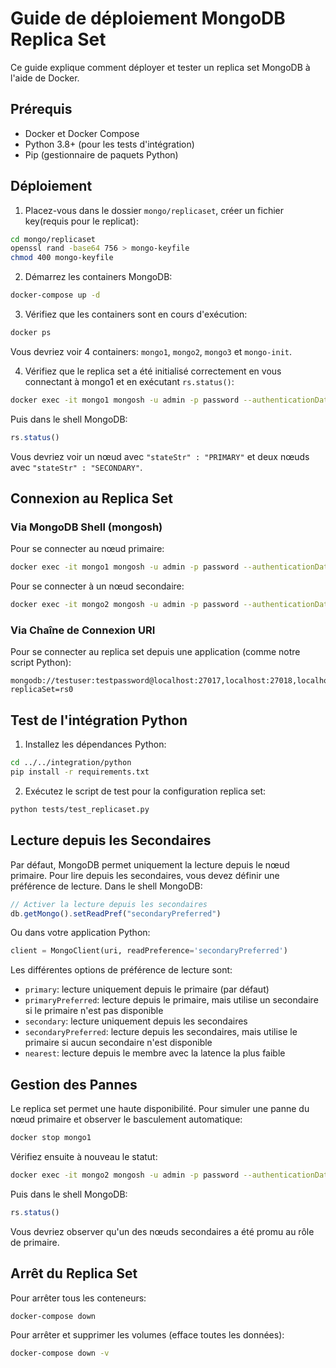 # Guide de déploiement MongoDB Replica Set

Ce guide explique comment déployer et tester un replica set MongoDB à l'aide de Docker.

## Prérequis

- Docker et Docker Compose
- Python 3.8+ (pour les tests d'intégration)
- Pip (gestionnaire de paquets Python)

## Déploiement

1. Placez-vous dans le dossier `mongo/replicaset`, créer un fichier key(requis pour le replicat):

```bash
cd mongo/replicaset
openssl rand -base64 756 > mongo-keyfile
chmod 400 mongo-keyfile


```

2. Démarrez les containers MongoDB:

```bash
docker-compose up -d
```

3. Vérifiez que les containers sont en cours d'exécution:

```bash
docker ps
```

Vous devriez voir 4 containers: `mongo1`, `mongo2`, `mongo3` et `mongo-init`.

4. Vérifiez que le replica set a été initialisé correctement en vous connectant à mongo1 et en exécutant `rs.status()`:

```bash
docker exec -it mongo1 mongosh -u admin -p password --authenticationDatabase admin
```

Puis dans le shell MongoDB:

```javascript
rs.status()
```

Vous devriez voir un nœud avec `"stateStr" : "PRIMARY"` et deux nœuds avec `"stateStr" : "SECONDARY"`.

## Connexion au Replica Set

### Via MongoDB Shell (mongosh)

Pour se connecter au nœud primaire:

```bash
docker exec -it mongo1 mongosh -u admin -p password --authenticationDatabase admin
```

Pour se connecter à un nœud secondaire:

```bash
docker exec -it mongo2 mongosh -u admin -p password --authenticationDatabase admin
```

### Via Chaîne de Connexion URI

Pour se connecter au replica set depuis une application (comme notre script Python):

```
mongodb://testuser:testpassword@localhost:27017,localhost:27018,localhost:27019/testdb?replicaSet=rs0
```

## Test de l'intégration Python

1. Installez les dépendances Python:

```bash
cd ../../integration/python
pip install -r requirements.txt
```

2. Exécutez le script de test pour la configuration replica set:

```bash
python tests/test_replicaset.py
```

## Lecture depuis les Secondaires

Par défaut, MongoDB permet uniquement la lecture depuis le nœud primaire. Pour lire depuis les secondaires, vous devez définir une préférence de lecture. Dans le shell MongoDB:

```javascript
// Activer la lecture depuis les secondaires
db.getMongo().setReadPref("secondaryPreferred")
```

Ou dans votre application Python:

```python
client = MongoClient(uri, readPreference='secondaryPreferred')
```

Les différentes options de préférence de lecture sont:
- `primary`: lecture uniquement depuis le primaire (par défaut)
- `primaryPreferred`: lecture depuis le primaire, mais utilise un secondaire si le primaire n'est pas disponible
- `secondary`: lecture uniquement depuis les secondaires
- `secondaryPreferred`: lecture depuis les secondaires, mais utilise le primaire si aucun secondaire n'est disponible
- `nearest`: lecture depuis le membre avec la latence la plus faible

## Gestion des Pannes

Le replica set permet une haute disponibilité. Pour simuler une panne du nœud primaire et observer le basculement automatique:

```bash
docker stop mongo1
```

Vérifiez ensuite à nouveau le statut:

```bash
docker exec -it mongo2 mongosh -u admin -p password --authenticationDatabase admin
```

Puis dans le shell MongoDB:

```javascript
rs.status()
```

Vous devriez observer qu'un des nœuds secondaires a été promu au rôle de primaire.

## Arrêt du Replica Set

Pour arrêter tous les conteneurs:

```bash
docker-compose down
```

Pour arrêter et supprimer les volumes (efface toutes les données):

```bash
docker-compose down -v
```